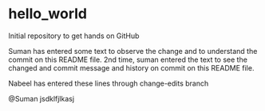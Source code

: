 # hello_world


Initial repository to get hands on GitHub


Suman has entered some text to observe the change and to understand the commit on this README file.
2nd time, suman entered the text to see the changed and commit message and history on commit on this README file.

Nabeel has entered these lines through change-edits branch


@Suman
jsdklfjlkasj
